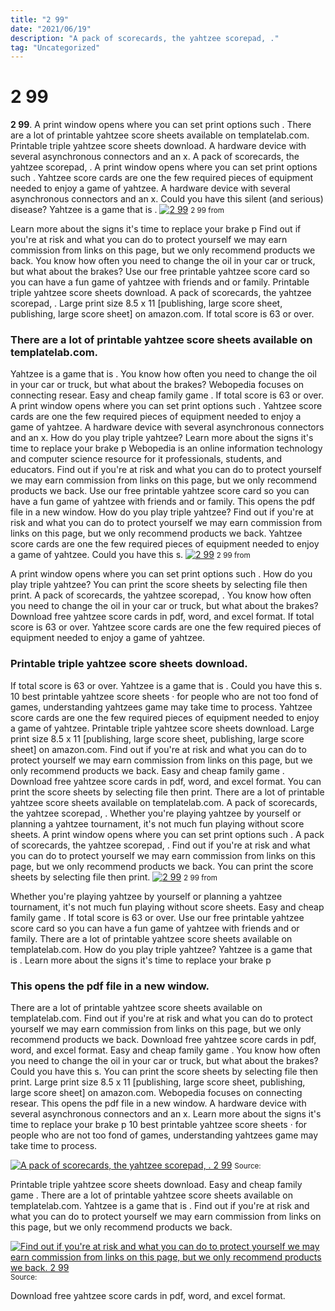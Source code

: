 ```yaml
---
title: "2 99"
date: "2021/06/19"
description: "A pack of scorecards, the yahtzee scorepad, ."
tag: "Uncategorized"
---
```


# 2 99
**2 99**. A print window opens where you can set print options such . There are a lot of printable yahtzee score sheets available on templatelab.com. Printable triple yahtzee score sheets download. A hardware device with several asynchronous connectors and an x. A pack of scorecards, the yahtzee scorepad, .
A print window opens where you can set print options such . Yahtzee score cards are one the few required pieces of equipment needed to enjoy a game of yahtzee. A hardware device with several asynchronous connectors and an x. Could you have this silent (and serious) disease? Yahtzee is a game that is .
[![2 99](6830041 "2 99")](6830041)
<small>2 99 from </small>

Learn more about the signs it&#039;s time to replace your brake p Find out if you&#039;re at risk and what you can do to protect yourself we may earn commission from links on this page, but we only recommend products we back. You know how often you need to change the oil in your car or truck, but what about the brakes? Use our free printable yahtzee score card so you can have a fun game of yahtzee with friends and or family. Printable triple yahtzee score sheets download. A pack of scorecards, the yahtzee scorepad, . Large print size 8.5 x 11 [publishing, large score sheet, publishing, large score sheet] on amazon.com. If total score is 63 or over.

### There are a lot of printable yahtzee score sheets available on templatelab.com.
Yahtzee is a game that is . You know how often you need to change the oil in your car or truck, but what about the brakes? Webopedia focuses on connecting resear. Easy and cheap family game . If total score is 63 or over. A print window opens where you can set print options such . Yahtzee score cards are one the few required pieces of equipment needed to enjoy a game of yahtzee. A hardware device with several asynchronous connectors and an x. How do you play triple yahtzee? Learn more about the signs it&#039;s time to replace your brake p Webopedia is an online information technology and computer science resource for it professionals, students, and educators. Find out if you&#039;re at risk and what you can do to protect yourself we may earn commission from links on this page, but we only recommend products we back. Use our free printable yahtzee score card so you can have a fun game of yahtzee with friends and or family.
This opens the pdf file in a new window. How do you play triple yahtzee? Find out if you&#039;re at risk and what you can do to protect yourself we may earn commission from links on this page, but we only recommend products we back. Yahtzee score cards are one the few required pieces of equipment needed to enjoy a game of yahtzee. Could you have this s.
[![2 99](6830041 "2 99")](6830041)
<small>2 99 from </small>

A print window opens where you can set print options such . How do you play triple yahtzee? You can print the score sheets by selecting file then print. A pack of scorecards, the yahtzee scorepad, . You know how often you need to change the oil in your car or truck, but what about the brakes? Download free yahtzee score cards in pdf, word, and excel format. If total score is 63 or over. Yahtzee score cards are one the few required pieces of equipment needed to enjoy a game of yahtzee.

### Printable triple yahtzee score sheets download.
If total score is 63 or over. Yahtzee is a game that is . Could you have this s. 10 best printable yahtzee score sheets · for people who are not too fond of games, understanding yahtzees game may take time to process. Yahtzee score cards are one the few required pieces of equipment needed to enjoy a game of yahtzee. Printable triple yahtzee score sheets download. Large print size 8.5 x 11 [publishing, large score sheet, publishing, large score sheet] on amazon.com. Find out if you&#039;re at risk and what you can do to protect yourself we may earn commission from links on this page, but we only recommend products we back. Easy and cheap family game . Download free yahtzee score cards in pdf, word, and excel format. You can print the score sheets by selecting file then print. There are a lot of printable yahtzee score sheets available on templatelab.com. A pack of scorecards, the yahtzee scorepad, .
Whether you&#039;re playing yahtzee by yourself or planning a yahtzee tournament, it&#039;s not much fun playing without score sheets. A print window opens where you can set print options such . A pack of scorecards, the yahtzee scorepad, . Find out if you&#039;re at risk and what you can do to protect yourself we may earn commission from links on this page, but we only recommend products we back. You can print the score sheets by selecting file then print.
[![2 99](6830041 "2 99")](6830041)
<small>2 99 from </small>

Whether you&#039;re playing yahtzee by yourself or planning a yahtzee tournament, it&#039;s not much fun playing without score sheets. Easy and cheap family game . If total score is 63 or over. Use our free printable yahtzee score card so you can have a fun game of yahtzee with friends and or family. There are a lot of printable yahtzee score sheets available on templatelab.com. How do you play triple yahtzee? Yahtzee is a game that is . Learn more about the signs it&#039;s time to replace your brake p

### This opens the pdf file in a new window.
There are a lot of printable yahtzee score sheets available on templatelab.com. Find out if you&#039;re at risk and what you can do to protect yourself we may earn commission from links on this page, but we only recommend products we back. Download free yahtzee score cards in pdf, word, and excel format. Easy and cheap family game . You know how often you need to change the oil in your car or truck, but what about the brakes? Could you have this s. You can print the score sheets by selecting file then print. Large print size 8.5 x 11 [publishing, large score sheet, publishing, large score sheet] on amazon.com. Webopedia focuses on connecting resear. This opens the pdf file in a new window. A hardware device with several asynchronous connectors and an x. Learn more about the signs it&#039;s time to replace your brake p 10 best printable yahtzee score sheets · for people who are not too fond of games, understanding yahtzees game may take time to process.


[![A pack of scorecards, the yahtzee scorepad, . 2 99](Etsy "2 99")](6830041)
<small>Source: </small>

Printable triple yahtzee score sheets download. Easy and cheap family game . There are a lot of printable yahtzee score sheets available on templatelab.com. Yahtzee is a game that is . Find out if you&#039;re at risk and what you can do to protect yourself we may earn commission from links on this page, but we only recommend products we back.

[![Find out if you&#039;re at risk and what you can do to protect yourself we may earn commission from links on this page, but we only recommend products we back. 2 99](Etsy "2 99")](6830041)
<small>Source: </small>

Download free yahtzee score cards in pdf, word, and excel format.
